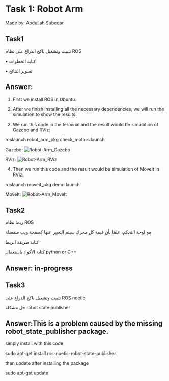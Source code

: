 # Task 1: Robot Arm 

Made by: Abdullah Subedar

## Task1

تثبيت وتشغيل باكج الذراع على نظام ROS


•	كتابة الخطوات

•	تصوير النتائج

## Answer:

1.	First we install ROS in Ubuntu.

2.	After we finish installing all the necessary dependencies, we will run the simulation to show the results.

3.	We run this code in the terminal and the result would be simulation of Gazebo and RViz:

roslaunch robot_arm_pkg check_motors.launch

Gazebo:
![Robot-Arm_Gazebo](https://user-images.githubusercontent.com/86069105/123163929-fd8e6b80-d47a-11eb-9196-86118315a9c9.png)


RViz:
![Robot-Arm_RViz](https://user-images.githubusercontent.com/86069105/123163978-0b43f100-d47b-11eb-9f50-bda827e98c9d.png)



4.	Then we run this code and the result would be simulation of MoveIt in RViz:

roslaunch moveit_pkg demo.launch

MoveIt:
![Robot-Arm_MoveIt](https://user-images.githubusercontent.com/86069105/123164064-1eef5780-d47b-11eb-987d-bb33dce0eb24.png)



## Task2

ربط نظام ROS

مع لوحة التحكم، علمًا بأن قيمة كل محرك سيتم التعبير عنها كصفحة ويب منفصلة


كتابة طريقة الربط

كتابة الأكواد باستعمال
python or C++ 

## Answer: in-progress



## Task3

تثبيت وتشغيل باكج الذراع على 
ROS noetic

حل مشكلة 
robot state publisher

## Answer:This is a problem caused by the missing robot_state_publisher package.

simply install with this code

sudo apt-get install ros-noetic-robot-state-publisher

then update after installing the package

sudo apt-get update
